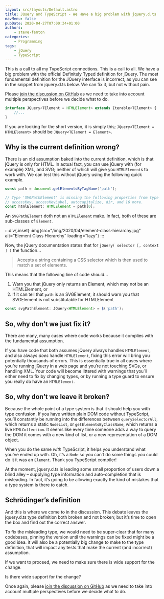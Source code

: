 ```yaml
---
layout: src/layouts/Default.astro
title: JQuery and TypeScript - We Have a big problem with jquery.d.ts
navMenu: false
pubDate: 2020-04-27T07:00:34+01:00
authors:
    - steve-fenton
categories:
    - Programming
tags:
    - jQuery
    - TypeScript
---
```


This is a call to all my TypeScript connections. This is a call to all. We have a big problem with the official Definitely Typed definition for jQuery. The most fundamental definition for the JQuery interface is incorrect, as you can see in the snippet from jquery.d.ts below. We can fix it, but not without pain.

Please [join the discussion on GitHub](https://github.com/DefinitelyTyped/DefinitelyTyped/issues/44268) as we need to take into account multiple perspectives before we decide what to do.

```typescript
interface JQuery<TElement = HTMLElement> extends Iterable<TElement> {
    //...
}
```

If you are looking for the short version, it is simply this; `JQuery<TElement = HTMLElement>` should be `JQuery<TElement = Element>`.

## Why is the current definition wrong?

There is an old assumption baked into the current definition, which is that jQuery is only for HTML. In actual fact, you can use jQuery with (for example) XML, and SVG; neither of which will give you `HTMLElement`s to work with. We can test this without jQuery using the following quick example.

```typescript
const path = document.getElementsByTagName('path');

// Type 'SVGPathElement' is missing the following properties from type 'HTMLElement': 
// accessKey, accessKeyLabel, autocapitalize, dir, and 16 more.
const htmlElement: HTMLElement = path[0];
```

An `SVGPathElement` doth not an `HTMLElement` make. In fact, both of these are sub-classes of `Element`.

:::div{.inset}
:img{src="/img/2020/04/element-class-hierarchy.jpg" alt="Element Class Hierarchy" loading="lazy"}
:::

Now, the jQuery documentation states that for `jQuery( selector [, context ] )` the function…

> Accepts a string containing a CSS selector which is then used to match a set of elements.

This means that the following line of code should…

1. Warn you that jQuery only returns an Element, which may not be an HTMLElement, or
2. If it can tell that `path` is an SVGElement, it should warn you that SVGElement is not substitutable for HTMLElement

```typescript
const svgPathElement: JQuery<HTMLElement> = $('path');
```

## So, why don’t we just fix it?

There are many, many cases where code works because it complies with the fundamental assumption.

If you have code that both assumes jQuery always handles `HTMLElement`, and also always *does* handle `HTMLElement`, fixing this error will bring you potentially thousands of errors. This is essentially true in all cases where you’re running jQuery in a web page and you’re not touching SVGs, or handling XML. Your code will become littered with warnings that you’ll either need to fix by changing types, or by running a type guard to ensure you really do have an `HTMLElement`.

## So, why don’t we leave it broken?

Because the whole point of a type system is that it should help you with type confusion. If you have written plain DOM code without TypeScript, you’ll constantly be running into the differences between `querySelectorAll`, which returns a static `NodeList`, or `getElementsByClassName`, which returns a live `HTMLCollection`. It seems like every time someone adds a way to query the DOM it comes with a new kind of list, or a new representation of a DOM object.

When you do the same *with* TypeScript, it helps you understand what you’ve ended up with. Oh, it’s a `Node` so you can’t do some things you could do it it was an `Element`. Thank you TypeScript compiler!

At the moment, jquery.d.ts is leading some small proportion of users down a blind alley – supplying type information and auto-completion that is misleading. In fact, it’s going to be allowing exactly the kind of mistakes that a type system is there to catch.

## Schrödinger’s definition

And this is where we come to in the discussion. This debate leaves the jquery.d.ts type definition both broken and not broken; but it’s time to open the box and find out the correct answer.

To fix the misleading type, we would need to be super-clear that for many codebases, pinning the version until the warnings can be fixed might be a good idea. It will also be a potentially big change to make to the type definition, that will impact any tests that make the current (and incorrect) assumption.

If we want to proceed, we need to make sure there is wide support for the change.

Is there wide support for the change?

Once again, please [join the discussion on GitHub](https://github.com/DefinitelyTyped/DefinitelyTyped/issues/44268) as we need to take into account multiple perspectives before we decide what to do.